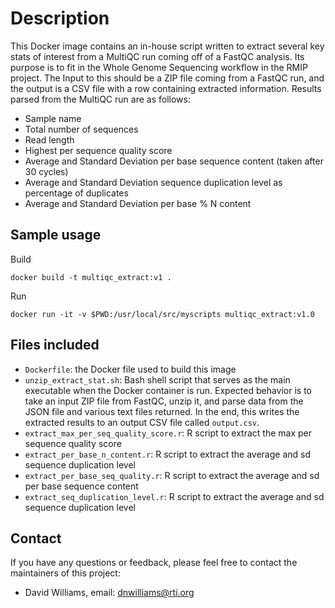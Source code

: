 # Description

This Docker image contains an in-house script written to extract several key stats of interest from a MultiQC run coming off of a FastQC analysis.  Its purpose is to fit in the Whole Genome Sequencing workflow in the RMIP project.  The Input to this should be a ZIP file coming from a FastQC run, and the output is a CSV file with a row containing extracted information.  Results parsed from the MultiQC run are as follows:

- Sample name
- Total number of sequences
- Read length
- Highest per sequence quality score
- Average and Standard Deviation per base sequence content (taken after 30 cycles)
- Average and Standard Deviation sequence duplication level as percentage of duplicates
- Average and Standard Deviation per base % N content

## Sample usage

Build
```
docker build -t multiqc_extract:v1 .
```

Run
```
docker run -it -v $PWD:/usr/local/src/myscripts multiqc_extract:v1.0
```

## Files included

- `Dockerfile`: the Docker file used to build this image
- `unzip_extract_stat.sh`: Bash shell script that serves as the main executable when the Docker container is run.  Expected behavior is to take an input ZIP file from FastQC, unzip it, and parse data from the JSON file and various text files returned.  In the end, this writes the extracted results to an output CSV file called `output.csv`.
- `extract_max_per_seq_quality_score.r`: R script to extract the max per sequence quality score
- `extract_per_base_n_content.r`: R script to extract the average and sd sequence duplication level
- `extract_per_base_seq_quality.r`: R script to extract the average and sd per base sequence content
- `extract_seq_duplication_level.r`: R script to extract the average and sd sequence duplication level

## Contact

If you have any questions or feedback, please feel free to contact the maintainers of this project:

- David Williams, email: dnwilliams@rti.org
